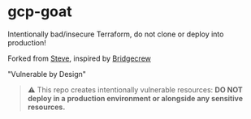# gcp-goat

Intentionally bad/insecure Terraform, do not clone or deploy into production!

Forked from [Steve](https://github.com/jamesholland-uk/demogoat.git), inspired by [Bridgecrew](https://github.com/bridgecrewio/terragoat) 

"Vulnerable by Design"
> :warning: This repo creates intentionally vulnerable resources: **DO NOT deploy in a production environment or alongside any sensitive resources.**